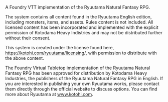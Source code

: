 A Foundry VTT implementation of the Ryuutama Natural Fantasy RPG.

The system contains all content found in the Ryuutama English edition, including monsters, items, and assets. Rules content is not included. All licensed content has been incorporated and implemented with the explicit permission of Kotodama Heavy Indistries and may not be distributed further without their consent.

This system is created under the license found here, https://kotohi.com/ryuutama/licensing/, with permission to distribute with the above content.

The Foundry Virtual Tabletop implementation of the Ryuutama Natural Fantasy RPG has been approved for distribution by Kotodama Heavy Industries, the publishers of the Ryuutama Natural Fantasy RPG in English. If you are interested in publishing your own Ryuutama works, please contact them directly through the official website to discuss options. You can find more about Ryuutama at www.kotohi.com.
